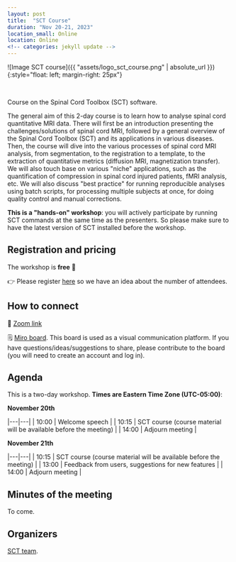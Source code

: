 ```yaml
---
layout: post
title:  "SCT Course"
duration: "Nov 20-21, 2023"
location_small: Online
location: Online
<!-- categories: jekyll update -->
---
```


![Image SCT course]({{ "assets/logo_sct_course.png" | absolute_url }}){:style="float: left; margin-right: 25px"}

&nbsp;
&nbsp;

Course on the Spinal Cord Toolbox (SCT) software.

The general aim of this 2-day course is to learn how to analyse spinal cord quantitative MRI data. There will first be an introduction presenting the challenges/solutions of spinal cord MRI, followed by a general overview of the Spinal Cord Toolbox (SCT) and its applications in various diseases. Then, the course will dive into the various processes of spinal cord MRI analysis, from segmentation, to the registration to a template, to the extraction of quantitative metrics (diffusion MRI, magnetization transfer). We will also touch base on various "niche" applications, such as the quantification of compression in spinal cord injured patients, fMRI analysis, etc. We will also discuss "best practice" for running reproducible analyses using batch scripts, for processing multiple subjects at once, for doing quality control and manual corrections.

**This is a "hands-on" workshop**: you will actively participate by running SCT commands at the same time as the presenters. So please make sure to have the latest version of SCT installed before the workshop.

## Registration and pricing

The workshop is **free** 🙂

👉 Please register [here](https://forms.gle/oK4NrRgHPQB7EuGA8) so we have an idea about the number of attendees.


## How to connect

🎥 [Zoom link](https://polymtl-ca.zoom.us/j/87975574519)

🗒 [Miro board](https://miro.com/app/board/uXjVM0Q5dbY=/?share_link_id=203499920049). This board is used as a visual communication platform. If you have questions/ideas/suggestions to share, please contribute to the board (you will need to create an account and log in). 


## Agenda

This is a two-day workshop. **Times are Eastern Time Zone (UTC-05:00)**:


**November 20th**

|---|---|
| 10:00 | Welcome speech |
| 10:15 | SCT course (course material will be available before the meeting) |
| 14:00 | Adjourn meeting |

**November 21th**

|---|---|
| 10:15 | SCT course (course material will be available before the meeting) |
| 13:00 | Feedback from users, suggestions for new features |
| 14:00 | Adjourn meeting |

## Minutes of the meeting

To come.

## Organizers

[SCT team](https://github.com/spinalcordtoolbox/spinalcordtoolbox/people).
